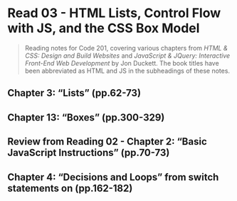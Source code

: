 # Read 03 - HTML Lists, Control Flow with JS, and the CSS Box Model

>Reading notes for Code 201, covering various chapters from *HTML & CSS: Design and Build Websites* and *JavaScript & JQuery: Interactive Front-End Web Development* by Jon Duckett. The book titles have been abbreviated as HTML and JS in the subheadings of these notes.

## Chapter 3: “Lists” (pp.62-73)

## Chapter 13: “Boxes” (pp.300-329)

## Review from Reading 02 - Chapter 2: “Basic JavaScript Instructions” (pp.70-73)

## Chapter 4: “Decisions and Loops” from switch statements on (pp.162-182)
